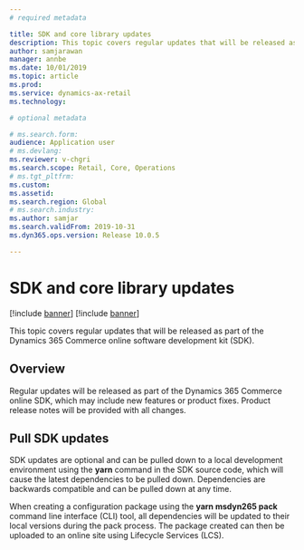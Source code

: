 ```yaml
---
# required metadata

title: SDK and core library updates
description: This topic covers regular updates that will be released as part of the Dynamics 365 Commerce online software development kit (SDK).
author: samjarawan
manager: annbe
ms.date: 10/01/2019
ms.topic: article
ms.prod: 
ms.service: dynamics-ax-retail
ms.technology: 

# optional metadata

# ms.search.form: 
audience: Application user
# ms.devlang: 
ms.reviewer: v-chgri
ms.search.scope: Retail, Core, Operations
# ms.tgt_pltfrm: 
ms.custom: 
ms.assetid: 
ms.search.region: Global
# ms.search.industry: 
ms.author: samjar
ms.search.validFrom: 2019-10-31
ms.dyn365.ops.version: Release 10.0.5

---
```

# SDK and core library updates

[!include [banner](../includes/preview-banner.md)]
[!include [banner](../includes/banner.md)]

This topic covers regular updates that will be released as part of the Dynamics 365 Commerce online software development kit (SDK).

## Overview

Regular updates will be released as part of the Dynamics 365 Commerce online SDK, which may include new features or product fixes.  Product release notes will be provided with all changes.  

## Pull SDK updates
SDK updates are optional and can be pulled down to a local development environment using the **yarn** command in the SDK source code, which will cause the latest dependencies to be pulled down. Dependencies are backwards compatible and can be pulled down at any time.

When creating a configuration package using the **yarn msdyn265 pack** command line interface (CLI) tool, all dependencies will be updated to their local versions during the pack process. The package created can then be uploaded to an online site using Lifecycle Services (LCS).
